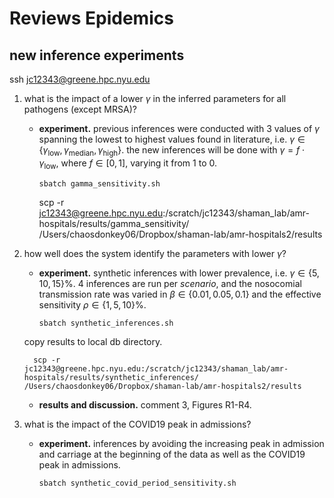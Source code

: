 # Reviews Epidemics

## new inference experiments

ssh jc12343@greene.hpc.nyu.edu

1. what is the impact of a lower $\gamma$ in the inferred parameters for all pathogens (except MRSA)?
   - **experiment.** previous inferences were conducted with 3 values of $\gamma$ spanning the lowest to highest values found in literature, i.e. $\gamma \in \{\gamma_{\text{low}},\gamma_{\text{median}},\gamma_{\text{high}}\}$. the new inferences will be done with $\gamma=f\cdot \gamma_{\text{low}}$, where $f \in [0,1]$, varying it from $1$ to $0$.

         sbatch gamma_sensitivity.sh

      scp -r jc12343@greene.hpc.nyu.edu:/scratch/jc12343/shaman_lab/amr-hospitals/results/gamma_sensitivity/ /Users/chaosdonkey06/Dropbox/shaman-lab/amr-hospitals2/results

2. how well does the system identify the parameters with lower $\gamma$?
   - **experiment.** synthetic inferences with lower prevalence, i.e. $\gamma\in \{5, 10, 15 \}\%$. 4 inferences are run per *scenario*, and the nosocomial transmission rate was varied in $\beta \in \{0.01, 0.05, 0.1\}$ and the effective sensitivity $\rho \in \{1, 5, 10\}\%$.

         sbatch synthetic_inferences.sh

   copy results to local db directory.

         scp -r jc12343@greene.hpc.nyu.edu:/scratch/jc12343/shaman_lab/amr-hospitals/results/synthetic_inferences/ /Users/chaosdonkey06/Dropbox/shaman-lab/amr-hospitals2/results

   - **results and discussion.** comment 3, Figures R1-R4.


3. what is the impact of the COVID19 peak in admissions?
   - **experiment.** inferences by avoiding the increasing peak in admission and carriage at the beginning of the data as well as the COVID19 peak in admissions.


         sbatch synthetic_covid_period_sensitivity.sh
